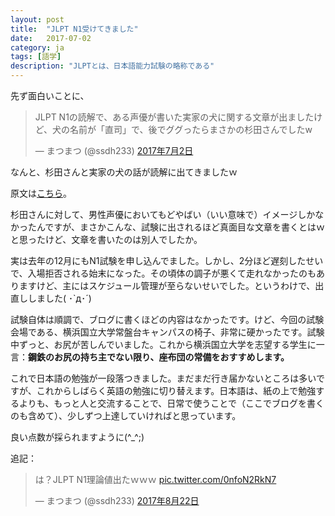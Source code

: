 ```yaml
---
layout: post
title:  "JLPT N1受けてきました"
date:   2017-07-02
category: ja
tags: [語学]
description: "JLPTとは、日本語能力試験の略称である"
---
```


先ず面白いことに、

<blockquote class="twitter-tweet" data-lang="ja"><p lang="ja" dir="ltr">JLPT N1の読解で、ある声優が書いた実家の犬に関する文章が出ましたけど、犬の名前が「直司」で、後でググったらまさかの杉田さんでしたw</p>&mdash; まつまつ (@ssdh233) <a href="https://twitter.com/ssdh233/status/881390492876914689">2017年7月2日</a></blockquote>
<script async src="//platform.twitter.com/widgets.js" charset="utf-8"></script>

なんと、杉田さんと実家の犬の話が読解に出てきましたｗ

原文は[こちら](https://matome.naver.jp/odai/2138700161017964901/2138700383719329803)。

杉田さんに対して、男性声優においてもどやばい（いい意味で）イメージしかなかったんですが、まさかこんな、試験に出されるほど真面目な文章を書くとはｗと思ったけど、文章を書いたのは別人でしたか。

実は去年の12月にもN1試験を申し込んでました。しかし、2分ほど遅刻したせいで、入場拒否される始末になった。その頃体の調子が悪くて走れなかったのもありますけど、主にはスケジュール管理が至らないせいでした。というわけで、出直ししました( ･`д･´)

試験自体は順調で、ブログに書くほどの内容はなかったです。けど、今回の試験会場である、横浜国立大学常盤台キャンパスの椅子、非常に硬かったです。試験中ずっと、お尻が苦しんでいました。これから横浜国立大学を志望する学生に一言：**鋼鉄のお尻の持ち主でない限り、座布団の常備をおすすめします。**

これで日本語の勉強が一段落つきました。まだまだ行き届かないところは多いですが、これからしばらく英語の勉強に切り替えます。日本語は、紙の上で勉強するよりも、もっと人と交流することで、日常で使うことで（ここでブログを書くのも含めて）、少しずつ上達していければと思っています。

良い点数が採られますように(^_^;)

追記：
<blockquote class="twitter-tweet" data-lang="ja"><p lang="ja" dir="ltr">は？JLPT N1理論値出たｗｗｗ <a href="https://t.co/0nfoN2RkN7">pic.twitter.com/0nfoN2RkN7</a></p>&mdash; まつまつ (@ssdh233) <a href="https://twitter.com/ssdh233/status/900136090585112576">2017年8月22日</a></blockquote>
<script async src="//platform.twitter.com/widgets.js" charset="utf-8"></script>